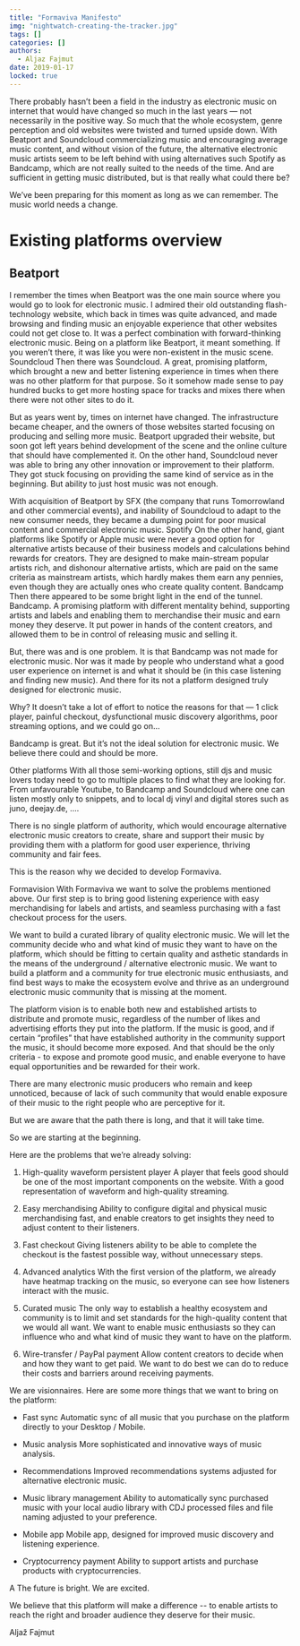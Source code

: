```yaml
---
title: "Formaviva Manifesto"
img: "nightwatch-creating-the-tracker.jpg"
tags: []
categories: []
authors:
  - Aljaz Fajmut
date: 2019-01-17
locked: true
---
```


There probably hasn’t been a field in the industry as electronic music on internet that would have changed so much in the last years — not necessarily in the positive way. So much that the whole ecosystem, genre perception and old websites were twisted and turned upside down. With Beatport and Soundcloud commercializing music and encouraging average music content, and without vision of the future, the alternative electronic music artists seem to be left behind with using alternatives such Spotify as Bandcamp, which are not really suited to the needs of the time. And are sufficient in getting music distributed, but is that really what could there be?

We’ve been preparing for this moment as long as we can remember. The music world needs a change.

# Existing platforms overview

## Beatport
I remember the times when Beatport was the one main source where you would go to look for electronic music. I admired their old outstanding flash-technology website, which back in times was quite advanced, and made browsing and finding music an enjoyable experience that other websites could not get close to. It was a perfect combination with forward-thinking electronic music. Being on a platform like Beatport, it meant something. If you weren’t there, it was like you were non-existent in the music scene.
Soundcloud
Then there was Soundcloud. A great, promising platform, which brought a new and better listening experience in times when there was no other platform for that purpose. So it somehow made sense to pay hundred bucks to get more hosting space for tracks and mixes there when there were not other sites to do it.

But as years went by, times on internet have changed. The infrastructure became cheaper, and the owners of those websites started focusing on producing and selling more music. Beatport upgraded their website, but soon got left years behind development of the scene and the online culture that should have complemented it. On the other hand, Soundcloud never was able to bring any other innovation or improvement to their platform. They got stuck focusing on providing the same kind of service as in the beginning. But ability to just host music was not enough.

With acquisition of Beatport by SFX (the company that runs Tomorrowland and other commercial events), and inability of Soundcloud to adapt to the new consumer needs, they became a dumping point for poor musical content and commercial electronic music.
Spotify
On the other hand, giant platforms like Spotify or Apple music were never a good option for alternative artists because of their business models and calculations behind rewards for creators. They are designed to make main-stream popular artists rich, and dishonour alternative artists, which are paid on the same criteria as mainstream artists, which hardly makes them earn any pennies, even though they are actually ones who create quality content.
Bandcamp
Then there appeared to be some bright light in the end of the tunnel. Bandcamp. A promising platform with different mentality behind, supporting artists and labels and enabling them to merchandise their music and earn money they deserve. It put power in hands of the content creators, and allowed them to be in control of releasing music and selling it.

But, there was and is one problem. It is that Bandcamp was not made for electronic music. Nor was it made by people who understand what a good user experience on internet is and what it should be (in this case listening and finding new music). And there for its not a platform designed truly designed for electronic music.

Why? It doesn’t take a lot of effort to notice the reasons for that — 1 click player, painful checkout, dysfunctional music discovery algorithms, poor streaming options, and we could go on…

Bandcamp is great. But it’s not the ideal solution for electronic music. We believe there could and should be more.

Other platforms
With all those semi-working options, still djs  and music lovers today need to go to multiple places to find what they are looking for. From unfavourable Youtube, to Bandcamp and Soundcloud where one can listen mostly only to snippets, and to local dj vinyl and digital stores such as juno, deejay.de, ….

There is no single platform of authority, which would encourage alternative electronic music creators to create, share and support their music by providing them with a platform for good user experience, thriving community and fair fees.

This is the reason why we decided to develop Formaviva.

Formavision
With Formaviva we want to solve the problems mentioned above. Our first step is to bring good listening experience with easy merchandising for labels and artists, and seamless purchasing with a fast checkout process for the users.

We want to build a curated library of quality electronic music. We will let the community decide who and what kind of music they want to have on the platform, which should be fitting to certain quality and asthetic standards in the means of the underground / alternative electronic music. We want to build a platform and a community for true electronic music enthusiasts, and find best ways to make the ecosystem evolve and thrive as an underground electronic music community that is missing at the moment.

The platform vision is to enable both new and established artists to distribute and promote music, regardless of the number of likes and advertising efforts they put into the platform. If the music is good, and if certain “profiles” that have established authority in the community support the music, it should become more exposed. And that should be the only criteria - to expose and promote good music, and enable everyone to have equal opportunities and be rewarded for their work.

There are many electronic music producers who remain and keep unnoticed, because of lack of such community that would enable exposure of their music to the right people who are perceptive for it.

But we are aware that the path there is long, and that it will take time.

So we are starting at the beginning.

Here are the problems that we’re already solving:
1. High-quality waveform persistent player
A player that feels good should be one of the most important components on the website. With a good representation of waveform and high-quality streaming.

2. Easy merchandising
Ability to configure digital and physical music merchandising fast, and enable creators to get insights they need to adjust content to their listeners.

3. Fast checkout
Giving listeners ability to be able to complete the checkout is the fastest possible way, without unnecessary steps.

4. Advanced analytics
With the first version of the platform, we already have heatmap tracking on the music, so everyone can see how listeners interact with the music.

5. Curated music
The only way to establish a healthy ecosystem and community is to limit and set standards for the high-quality content that we would all want. We want to enable music enthusiasts so they can influence who and what kind of music they want to have on the platform.

6. Wire-transfer / PayPal payment
Allow content creators to decide when and how they want to get paid. We want to do best we can do to reduce their costs and barriers around receiving payments.

We are visionnaires. Here are some more things that we want to bring on the platform:
- Fast sync
Automatic sync of all music that you purchase on the platform directly to your Desktop / Mobile.

- Music analysis
More sophisticated and innovative ways of music analysis.

- Recommendations
Improved recommendations systems adjusted for alternative electronic music.

- Music library management
Ability to automatically sync purchased music with your local audio library with CDJ processed files and file naming adjusted to your preference.

- Mobile app
Mobile app, designed for improved music discovery and listening experience.

- Cryptocurrency payment
Ability to support artists and purchase products with cryptocurrencies.

A
The future is bright. We are excited.

We believe that this platform will make a difference -- to enable artists to reach the right and broader audience they deserve for their music.


Aljaž Fajmut
